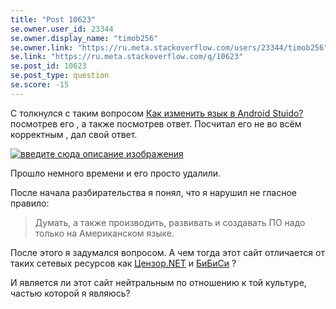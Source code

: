 ```yaml
---
title: "Post 10623"
se.owner.user_id: 23344
se.owner.display_name: "timob256"
se.owner.link: "https://ru.meta.stackoverflow.com/users/23344/timob256"
se.link: "https://ru.meta.stackoverflow.com/q/10623"
se.post_id: 10623
se.post_type: question
se.score: -15
---
```

<p>С толкнулся с таким вопросом <a href="https://ru.stackoverflow.com/questions/665032/%D0%9A%D0%B0%D0%BA-%D0%B8%D0%B7%D0%BC%D0%B5%D0%BD%D0%B8%D1%82%D1%8C-%D1%8F%D0%B7%D1%8B%D0%BA-%D0%B2-android-stuido">Как изменить язык в Android Stuido?</a> посмотрев его , а также посмотрев ответ. Посчитал его не во всём корректным ,  дал свой ответ.</p>
<p><a href="https://i.stack.imgur.com/U50tI.png" rel="nofollow noreferrer"><img src="https://i.stack.imgur.com/U50tI.png" alt="введите сюда описание изображения" /></a></p>
<p>Прошло немного времени и его просто удалили.</p>
<p>После начала разбирательства я понял, что я нарушил не гласное правило:</p>
<blockquote>
<p>Думать, а также производить, развивать и создавать ПО надо только на Американском языке.</p>
</blockquote>
<p>После этого я задумался вопросом. А чем тогда этот сайт отличается от таких сетевых ресурсов как <a href="http://censor.net.ua" rel="nofollow noreferrer">Цензор.NET</a>  и <a href="https://www.bbc.com/russian" rel="nofollow noreferrer">БиБиСи</a> ?</p>
<p>И является ли этот сайт нейтральным по отношению к той культуре, частью которой я являюсь?</p>
